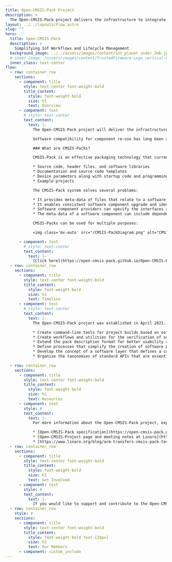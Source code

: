 ```yaml
---
title: Open-CMSIS-Pack Project
description: >
  The Open-CMSIS-Pack project delivers the infrastructure to integrate and manage software components and improve code reuse across microcontroller-based projects.
layout: ../../layouts/Flow.astro
slug: ""
hero:
  title: Open-CMSIS-Pack
  description: >
    Simplifying IoT Workflows and Lifecycle Management
  background_image: ../../assets/images/content/iot_planet_under_2mb.jpg
  # inner-image: /assets/images/content/TrustedFirmware-Logo_vertical-white.png
  inner_class: text-center
flow:
  - row: container_row
    sections:
      - component: title
        style: text-center font-weight-bold
        title_content:
          style: font-weight-bold
          size: h1
          text: Overview
      - component: text
        # style: text-center
        text_content:
          text: |-
            The Open-CMSIS-Pack project will deliver the infrastructure to integrate and manage software components and improve code reuse across embedded and IoT projects. The project is currently hosted and managed as an incubation project by Linaro in partnership with Arm, NXP and ST.

            Software compatibility for component re-use has long been a challenge in the microcontroller space, especially for the IoT, which is much more diverse at the hardware level compared to PCs or the data center. Open-CMSIS-Pack will remove this complexity, delivering a standard for software component packaging and related foundation tools for validation, distribution, integration, management, and maintenance.

            ### What are CMSIS-Packs?

            CMSIS-Pack is an effective packaging technology that currently supports close to 9,000 different microcontrollers. They provide a delivery mechanism for software components, device parameters, and evaluation board support. A Software Pack (file collection) includes:

            * Source code, header files, and software libraries
            * Documentation and source code templates
            * Device parameters along with startup code and programming algorithms
            * Example projects

            The CMSIS-Pack system solves several problems:

            * It provides meta-data of files that relate to a software component. All files that belong to a software component can be identified and information about the original provider is preserved.
            * It enables consistent software component upgrade and identifies incompatible configuration files that may be part of the user application.
            * Software component providers can specify the interfaces and relationship to other software components.
            * The meta-data of a software component can include dependency information for toolchains, devices, and processors which simplifies the integration into application programs.

            CMSIS-Packs can be used for multiple purposes:

            <img class='mx-auto' src="/CMSIS-PackDiagram.png" alt="CMSIS-Packs diagram" width='60%' height="300">

      - component: text
        # style: text-center
        text_content:
          text: |-
            [Click here](https://open-cmsis-pack.github.io/Open-CMSIS-Pack-Spec/main/html/index.html) for further information about CMSIS-Packs.
  - row: container_row
    sections:
      - component: title
        style: text-center font-weight-bold
        title_content:
          style: font-weight-bold
          size: h1
          text: Timeline
      - component: text
        # style: text-center
        text_content:
          text: |-
            The Open-CMSIS-Pack project was established in April 2021. The roadmap is not finalized, but Linaro and project members expect to deliver the following:

            * Create command-line tools for project builds based on software packs
            * Create workflows and utilities for the verification of software packs
            * Extend the pack description format for better usability across the complete workflow
            * Define processes that simplify the creation of software packs from other sources, such as CMake based projects
            * Develop the concept of a software layer that defines a collection of pre-configured software components
            * Organize the taxonomies of standard APIs that are essential for re-useable software stacks

  - row: container_row
    sections:
      - component: title
        style: text-center font-weight-bold
        title_content:
          style: font-weight-bold
          size: h1
          text: Resources
      - component: text
        style: #
        text_content:
          text: |-
            For more information about the Open-CMSIS-Pack project, explore the links below

            * [Open-CMSIS-Pack specification](https://open-cmsis-pack.github.io/Open-CMSIS-Pack-Spec/main/html/index.html)
            * [Open-CMSIS-Project page and meeting notes at Linaro](https://linaro.atlassian.net/wiki/spaces/CMSIS/overview)
            * [https://www.linaro.org/blog/arm-transfers-cmsis-pack-technology-to-linaro/](https://www.linaro.org/blog/arm-transfers-cmsis-pack-technology-to-linaro/)
  - row: container_row
    sections:
      - component: title
        style: text-center font-weight-bold
        title_content:
          style: font-weight-bold
          size: h1
          text: Get Involved
      - component: text
        style: #
        text_content:
          text: |-
            If you would like to support and contribute to the Open-CMSIS-Pack project, please contact [us here](mailto:contact@linaro.org).
  - row: container_row
    style: #
    sections:
      - component: title
        style: text-center font-weight-bold
        title_content:
          style: font-weight-bold text-[28px]
          size: h2
          text: Our Members
      - component: custom_include
---
```

